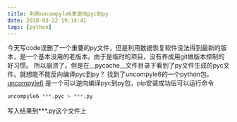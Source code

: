 ```yaml
---
title: 利用uncompyle6来逆向pyc到py
date: 2018-03-22 19:14:41
tags: [python]
---
```


今天写code误删了一个重要的py文件，但是利用数据恢复软件没法得到最新的版本，是一个基本没用的老版本。由于是临时的项目，没有养成用git做版本控制的好习惯。
所以崩溃了。但是在__pycache__文件目录下看到了py文件生成的pyc文件。就想能不能反向编译pyc到py？
找到了uncompyle6的一个python包。
[uncompyle6](https://pypi.python.org/pypi/uncompyle6) 是一个可以逆向编译pyc到py包，pip安装成功后可以运行命令

```python
uncompyle6 ***.pyc > ***.py
```
写入结果到***.py这个文件上

